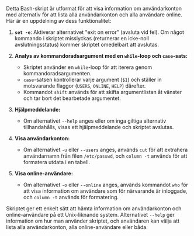 Detta Bash-skript är utformat för att visa information om användarkonton med alternativ för att lista alla användarkonton och alla användare online. Här är en uppdelning av dess funktionalitet:

1. **`set -e`**: Aktiverar alternativet "exit on error" (avsluta vid fel). Om något kommando i skriptet misslyckas (returnerar en icke-noll avslutningsstatus) kommer skriptet omedelbart att avslutas.

2. **Analys av kommandoradsargument med en `while`-loop och `case`-sats:**
   - Skriptet använder en `while`-loop för att iterera genom kommandoradsargumenten.
   - `case`-satsen kontrollerar varje argument (`$1`) och ställer in motsvarande flaggor (`USERS`, `ONLINE`, `HELP`) därefter.
   - Kommandot `shift` används för att skifta argumentlistan åt vänster och tar bort det bearbetade argumentet.

3. **Hjälpmeddelande:**
   - Om alternativet `--help` anges eller om inga giltiga alternativ tillhandahålls, visas ett hjälpmeddelande och skriptet avslutas.

4. **Visa användarkonton:**
   - Om alternativet `-u` eller `--users` anges, används `cut` för att extrahera användarnamn från filen `/etc/passwd`, och `column -t` används för att formatera utdata i en tabell.

5. **Visa online-användare:**
   - Om alternativet `-o` eller `--online` anges, används kommandot `who` för att visa information om användare som för närvarande är inloggade, och `column -t` används för formatering.

Skriptet ger ett enkelt sätt att hämta information om användarkonton och online-användare på ett Unix-liknande system. Alternativet `--help` ger information om hur man använder skriptet, och användaren kan välja att lista alla användarkonton, alla online-användare eller båda.